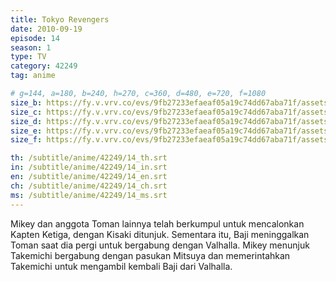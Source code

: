 ```yaml
---
title: Tokyo Revengers
date: 2010-09-19
episode: 14
season: 1
type: TV
category: 42249
tag: anime

# g=144, a=180, b=240, h=270, c=360, d=480, e=720, f=1080
size_b: https://fy.v.vrv.co/evs/9fb27233efaeaf05a19c74dd67aba71f/assets/9fb27233efaeaf05a19c74dd67aba71f_4101724.mp4
size_c: https://fy.v.vrv.co/evs/9fb27233efaeaf05a19c74dd67aba71f/assets/9fb27233efaeaf05a19c74dd67aba71f_4101723.mp4
size_d: https://fy.v.vrv.co/evs/9fb27233efaeaf05a19c74dd67aba71f/assets/9fb27233efaeaf05a19c74dd67aba71f_4101725.mp4
size_e: https://fy.v.vrv.co/evs/9fb27233efaeaf05a19c74dd67aba71f/assets/9fb27233efaeaf05a19c74dd67aba71f_4101726.mp4
size_f: https://fy.v.vrv.co/evs/9fb27233efaeaf05a19c74dd67aba71f/assets/9fb27233efaeaf05a19c74dd67aba71f_4101727.mp4

th: /subtitle/anime/42249/14_th.srt
in: /subtitle/anime/42249/14_in.srt
en: /subtitle/anime/42249/14_en.srt
ch: /subtitle/anime/42249/14_ch.srt
ms: /subtitle/anime/42249/14_ms.srt
---
```

Mikey dan anggota Toman lainnya telah berkumpul untuk mencalonkan Kapten Ketiga, dengan Kisaki ditunjuk. Sementara itu, Baji meninggalkan Toman saat dia pergi untuk bergabung dengan Valhalla. Mikey menunjuk Takemichi bergabung dengan pasukan Mitsuya dan memerintahkan Takemichi untuk mengambil kembali Baji dari Valhalla.
